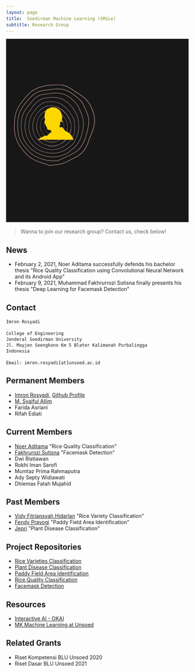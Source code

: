 ```yaml
---
layout: page
title:  Soedirman Machine Learning (SMiLe)
subtitle: Research Group
---
```


![](https://raw.githubusercontent.com/Soedirman-Machine-Learning/soedirman-machine-learning.github.io/master/img/SMLRG_with_link.gif)

> Wanna to join our research group? Contact us, check below!

## News
- February 2, 2021, Noer Aditama successfully defends his bachelor thesis "Rice Quality Classification using Convolutional Neural Network and its Android App" 
- February 9, 2021, Muhammad Fakhrurrozi Sutisna finally presents his thesis "Deep Learning for Facemask Detection"

## Contact

```
Imron Rosyadi

College of Engineering
Jenderal Soedirman University 
Jl. Mayjen Soengkono Km 5 Blater Kalimanah Purbalingga
Indonesia

Email: imron.rosyadi[at]unsoed.ac.id
```

## Permanent Members
- [Imron Rosyadi](https://irosyadi-lp.netlify.app/), [Github Profile](https://github.com/irosyadi)
- [M. Syaiful Aliim](https://github.com/msaluck)
- Farida Asriani
- Rifah Ediati

## Current Members
- [Noer Aditama](https://github.com/noerAditama) "Rice Quality Classification"
- [Fakhrurozi Sutisna](https://github.com/sifakhru) "Facemask Detection"
- Dwi Ristiawan
- Rokhi Iman Sarofi
- Mumtaz Prima Rahmaputra
- Ady Septy Widiawati
- Dhiemas Fatah Mujahid

## Past Members
- [Vidy Fitriansyah Hidarlan](https://github.com/Vidi005) "Rice Variety Classification"
- [Fendy Prayogi](https://github.com/Gio1709) "Paddy Field Area Identification"
- [Jepri](https://github.com/jeffreymas) "Plant Disease Classification"

## Project Repositories
- [Rice Varieties Classification](https://github.com/Soedirman-Machine-Learning/rice-varieties-classification)
- [Plant Disease Classification](https://github.com/Soedirman-Machine-Learning/Plant-disease)
- [Paddy Field Area Identification](https://github.com/Soedirman-Machine-Learning/Identification_paddy_field)
- [Rice Quality Classification](https://github.com/Soedirman-Machine-Learning/rice-quality-classification)
- [Facemask Detection](https://github.com/Soedirman-Machine-Learning/face-mask-detection)

## Resources
- [Interactive AI - OKAI](https://irosyadi-okai.netlify.app/)
- [MK Machine Learning at Unsoed](https://irosyadi.netlify.app/course/mk-machine-learning/)

## Related Grants
- Riset Kompetensi BLU Unsoed 2020
- Riset Dasar BLU Unsoed 2021
